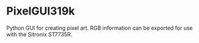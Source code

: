 # PixelGUI319k
Python GUI for creating pixel art. RGB information can be exported for use with the Sitronix ST7735R.
